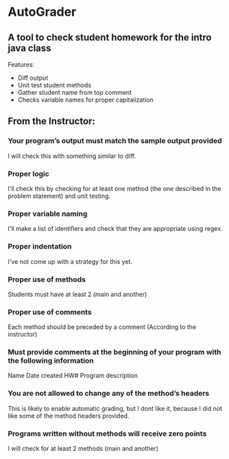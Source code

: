 # AutoGrader
## A tool to check student homework for the intro java class
Features:
- Diff output
- Unit test student methods
- Gather student name from top comment
- Checks variable names for proper capitalization

## From the Instructor:
### Your program’s output must match the sample output provided

I will check this with something similar to diff.

### Proper logic

I'll check this by checking for at least one method (the one described in the problem statement) and unit testing.

### Proper variable naming

I'll make a list of identifiers and check that they are appropriate using regex.

### Proper indentation

I've not come up with a strategy for this yet.

### Proper use of methods

Students must have at least 2 (main and another)

### Proper use of comments

Each method should be preceded by a comment (According to the instructor)

### Must provide comments at the beginning of your program with the following information

Name
Date created
 HW#
 Program description

### You are not allowed to change any of the method’s headers

This is likely to enable automatic grading, but I dont like it, because I did not like some of the method headers provided.

### Programs written without methods will receive zero points

I will check for at least 2 methods (main and another)
